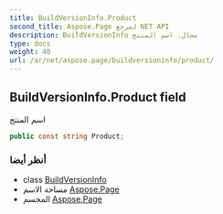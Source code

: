 ```yaml
---
title: BuildVersionInfo.Product
second_title: Aspose.Page لمرجع NET API
description: BuildVersionInfo مجال. اسم المنتج
type: docs
weight: 40
url: /ar/net/aspose.page/buildversioninfo/product/
---
```

## BuildVersionInfo.Product field

اسم المنتج

```csharp
public const string Product;
```

### أنظر أيضا

* class [BuildVersionInfo](../)
* مساحة الاسم [Aspose.Page](../../buildversioninfo/)
* المجسم [Aspose.Page](../../../)


